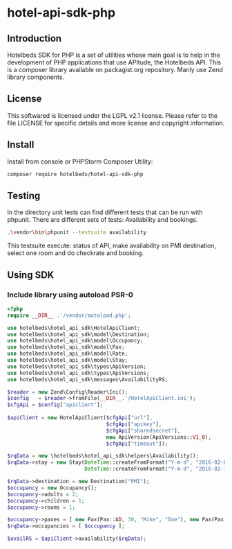 # hotel-api-sdk-php

## Introduction 
Hotelbeds SDK for PHP is a set of utilities whose main goal is to help in the development of PHP applications that use APItude, the Hotelbeds API.
This is a composer library available on packagist.org repository.
Manly use Zend library components.

## License
This softwared is licensed under the LGPL v2.1 license. Please refer to the file LICENSE for specific details and more license and copyright information.

## Install
Install from console or PHPStorm Composer Utility:

```bash
composer require hotelbeds/hotel-api-sdk-php
```
## Testing

In the directory unit tests can find different tests that can be run with phpunit. There are different sets of tests: Availability and bookings.

```bash
.\vendor\bin\phpunit --testsuite availability
```

This testsuite execute: status of API, make availability on PMI destination, select one room and do checkrate and booking.

## Using SDK

### Include library using autoload PSR-0

```php
<?php
require __DIR__ .'/vendor/autoload.php';

use hotelbeds\hotel_api_sdk\HotelApiClient;
use hotelbeds\hotel_api_sdk\model\Destination;
use hotelbeds\hotel_api_sdk\model\Occupancy;
use hotelbeds\hotel_api_sdk\model\Pax;
use hotelbeds\hotel_api_sdk\model\Rate;
use hotelbeds\hotel_api_sdk\model\Stay;
use hotelbeds\hotel_api_sdk\types\ApiVersion;
use hotelbeds\hotel_api_sdk\types\ApiVersions;
use hotelbeds\hotel_api_sdk\messages\AvailabilityRS;

$reader = new Zend\Config\Reader\Ini();
$config   = $reader->fromFile(__DIR__.'/HotelApiClient.ini');
$cfgApi = $config["apiclient"];
        
$apiClient = new HotelApiClient($cfgApi["url"],
                                $cfgApi["apikey"],
                                $cfgApi["sharedsecret"],
                                new ApiVersion(ApiVersions::V1_0),
                                $cfgApi["timeout"]);

$rqData = new \hotelbeds\hotel_api_sdk\helpers\Availability();
$rqData->stay = new Stay(DateTime::createFromFormat("Y-m-d", "2016-02-01"),
                         DateTime::createFromFormat("Y-m-d", "2016-02-10"));

$rqData->destination = new Destination("PMI");
$occupancy = new Occupancy();
$occupancy->adults = 2;
$occupancy->children = 1;
$occupancy->rooms = 1;

$occupancy->paxes = [ new Pax(Pax::AD, 30, "Mike", "Doe"), new Pax(Pax::AD, 27, "Jane", "Doe"), new Pax(Pax::CH, 8, "Mack", "Doe") ];
$rqData->occupancies = [ $occupancy ];

$availRS = $apiClient->availability($rqData);
```
